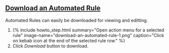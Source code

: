 ## [Download an Automated Rule](#download-an-automated-rule)

Automated Rules can easily be downloaded for viewing and editting.


<ol>
  <li>
      {% include howto_step.html
        summary="Open action menu for a selected rule"
        image-name="download-an-automated-rule-1.png"
        caption="Click on kebab icon at the end of the selected rule row."
      %}  
  </li>
  <li>
    <summary>Click <i>Download</i> button to download.</summary>
  </li>
</ol>